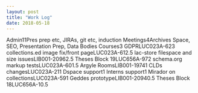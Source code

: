 ```yaml
---
layout: post
title: "Work Log"
date: 2018-05-18
---
```

<tr><td>Admin</td><td></td><td>11</td><td>Pres prep etc, JIRAs, git etc, induction</td></tr>
<tr><td>Meetings</td><td></td><td>4</td><td>Archives Space, SEO, Presentation Prep, Data Bodies</td></tr>
<tr><td>Courses</td><td></td><td>3</td><td></td></tr>
<tr><td>GDPR</td><td>LUC023A-62</td><td>3</td><td></td></tr>
<tr><td>collections.ed image fix/front page</td><td>LUC023A-61</td><td>2.5</td><td></td></tr>
<tr><td>lac-store filespace and size issues</td><td>LIB001-2096</td><td>2.5</td><td></td></tr>
<tr><td>Theses Block 19</td><td>LUC656A-97</td><td>2</td><td></td></tr>
<tr><td>schema.org markup tests</td><td>LUC023A-60</td><td>1.5</td><td></td></tr>
<tr><td>Argyle Rooms</td><td>LIB001-1974</td><td>1</td><td></td></tr>
<tr><td>CLDs changes</td><td>LUC023A-21</td><td>1</td><td></td></tr>
<tr><td>Dspace support</td><td></td><td>1</td><td></td></tr>
<tr><td>Interns support</td><td></td><td>1</td><td></td></tr>
<tr><td>Mirador on collections</td><td>LUC023A-59</td><td>1</td><td></td></tr>
<tr><td>Geddes prototype</td><td>LIB001-2094</td><td>0.5</td><td></td></tr>
<tr><td>Theses Block 18</td><td>LUC656A-1</td><td>0.5</td><td></td></tr>

